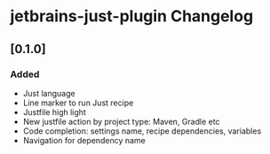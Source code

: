 <!-- Keep a Changelog guide -> https://keepachangelog.com -->

# jetbrains-just-plugin Changelog

## [0.1.0]

### Added

- Just language
- Line marker to run Just recipe
- Justfile high light
- New justfile action by project type: Maven, Gradle etc
- Code completion: settings name, recipe dependencies, variables
- Navigation for dependency name
